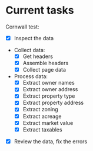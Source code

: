 # Current tasks

Cornwall test:
- [x] Inspect the data
- Collect data:
    - [x] Get headers
    - [x] Assemble headers
    - [x] Collect page data
- Process data:
    - [x] Extract owner names
    - [x] Extract owner address
    - [x] Extract property type
    - [x] Extract property address
    - [x] Extract zoning
    - [x] Extract acreage
    - [x] Extract market value
    - [x] Extract taxables
- [x] Review the data, fix the errors

